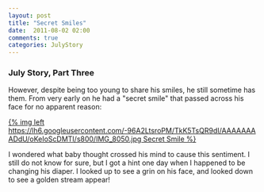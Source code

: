 ```yaml
---
layout: post
title: "Secret Smiles"
date:  2011-08-02 02:00
comments: true
categories: JulyStory
---
```


### July Story, Part Three

However, despite being too young to share his smiles, he still
sometime has them. From very early on he had a "secret smile" that 
passed across his face for no apparent reason: 

[{% img left https://lh6.googleusercontent.com/-96A2LtsroPM/TkK5TsQR9dI/AAAAAAAADdU/oKeIoScDMTI/s800/IMG_8050.jpg  Secret Smile %}](https://picasaweb.google.com/lh/photo/wRNCxOi8XcIzorXcSxJEOYJ35BGm6sSypNLNdcLlep0?feat=directlink)


I wondered what baby thought crossed his mind to cause this sentiment. 
I still do not know for sure, but I got a hint one day when I happened 
to be changing his diaper. I looked up to see a grin on his face, and 
looked down to see a golden stream appear! 

